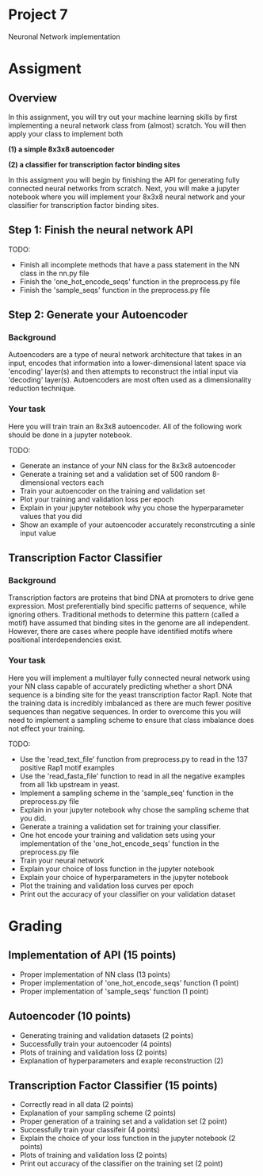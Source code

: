 # Project 7
Neuronal Network implementation


# Assigment

## Overview
In this assignment, you will try out your machine learning skills by first implementing a neural network
class from (almost) scratch. You will then apply your class to implement both

**(1) a simple 8x3x8 autoencoder**

**(2) a classifier for transcription factor binding sites**

In this assigment you will begin by finishing the API for generating fully connected neural networks from scratch.
Next, you will make a jupyter notebook where you will implement your 8x3x8 neural network and your 
classifier for transcription factor binding sites.


## Step 1: Finish the neural network API
TODO:
* Finish all incomplete methods that have a pass statement in the NN class in the nn.py file
* Finish the 'one_hot_encode_seqs' function in the preprocess.py file
* Finish the 'sample_seqs' function in the preprocess.py file


## Step 2: Generate your Autoencoder
### Background
Autoencoders are a type of neural network architecture that takes in an input, encodes that information
into a lower-dimensional latent space via 'encoding' layer(s) and then attempts to reconstruct the intial
input via 'decoding' layer(s). Autoencoders are most often used as a dimensionality reduction technique.

### Your task
Here you will train train an 8x3x8 autoencoder. All of the following work should be done in a jupyter notebook.

TODO:
* Generate an instance of your NN class for the 8x3x8 autoencoder
* Generate a training set and a validation set of 500 random 8-dimensional vectors each
* Train your autoencoder on the training and validation set
* Plot your training and validation loss per epoch
* Explain in your jupyter notebook why you chose the hyperparameter values that you did
* Show an example of your autoencoder accurately reconstrcuting a sinle input value


## Transcription Factor Classifier
### Background
Transcription factors are proteins that bind DNA at promoters to drive gene expression. 
Most preferentially bind specific patterns of sequence, while ignoring others. 
Traditional methods to determine this pattern (called a motif) have assumed that binding 
sites in the genome are all independent. However, there are cases where people have identified motifs where
positional interdependencies exist.

### Your task
Here you will implement a multilayer fully connected neural network using your NN class
capable of accurately predicting whether a short DNA sequence is a binding site for the 
yeast transcription factor Rap1. Note that the training data is incredibly imbalanced as
there are much fewer positive sequences than negative sequences. In order to overcome this
you will need to implement a sampling scheme to ensure that class imbalance does not effect
your training.

TODO:
* Use the 'read_text_file' function from preprocess.py to read in the 137 positive Rap1 motif examples
* Use the 'read_fasta_file' function to read in all the negative examples from all 1kb upstream in yeast.
* Implement a sampling scheme in the 'sample_seq' function in the preprocess.py file
* Explain in your jupyter notebook why chose the sampling scheme that you did.
* Generate a training a validation set for training your classifier.
* One hot encode your training and validation sets using your implementation of the 'one_hot_encode_seqs' function in the preprocess.py file
* Train your neural network
* Explain your choice of loss function in the jupyter notebook
* Explain your choice of hyperparameters in the jupyter notebook
* Plot the training and validation loss curves per epoch
* Print out the accuracy of your classifier on your validation dataset


# Grading

## Implementation of API (15 points)
* Proper implementation of NN class (13 points)
* Proper implementation of 'one_hot_encode_seqs' function (1 point)
* Proper implementation of 'sample_seqs' function (1 point)

## Autoencoder (10 points)
* Generating training and validation datasets (2 points)
* Successfully train your autoencoder (4 points)
* Plots of training and validation loss (2 points)
* Explanation of hyperparameters and exaple reconstruction (2)

## Transcription Factor Classifier (15 points)
* Correctly read in all data (2 points)
* Explanation of your sampling scheme (2 points)
* Proper generation of a training set and a validation set (2 point)
* Successfully train your classifeir (4 points)
* Explain the choice of your loss function in the jupyter notebook (2 points)
* Plots of training and validation loss (2 points)
* Print out accuracy of the classifier on the training set (2 point)




